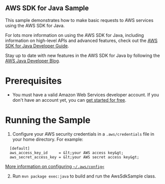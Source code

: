 AWS SDK for Java Sample
-----------------------

This sample demonstrates how to make basic requests to AWS services using the AWS SDK for Java.

For lots more information on using the AWS SDK for Java, including information on high-level APIs
and advanced features, check out the
[AWS SDK for Java Developer Guide](http://docs.aws.amazon.com/AWSSdkDocsJava/latest/DeveloperGuide/welcome.html).

Stay up to date with new features in the AWS SDK for Java by following the
[AWS Java Developer Blog](https://java.awsblog.com).

Prerequisites
=============

* You must have a valid Amazon Web Services developer account.  If you don't have an account yet, you can
      [get started for free](http://aws.amazon.com/free).
      
Running the Sample
==================

1. Configure your AWS security credentials in a `.aws/credentials` file in your home directory. For example:
```text
  [default]
  aws_access_key_id     = &lt;your AWS access key&gt;
  aws_secret_access_key = &lt;your AWS secret access key&gt;
```
  [More information on configuring `~/.aws/config<`](http://docs.aws.amazon.com/cli/latest/userguide/cli-chap-getting-started.html)

2. Run `mvn package exec:java` to build and run the AwsSdkSample class.
